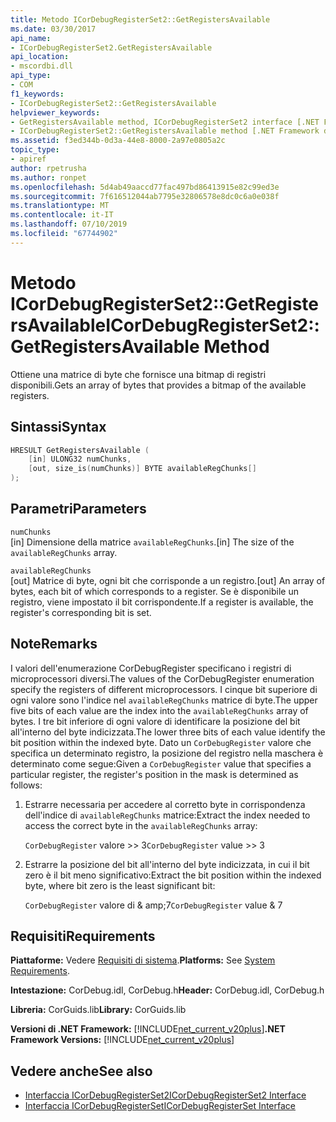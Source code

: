 ```yaml
---
title: Metodo ICorDebugRegisterSet2::GetRegistersAvailable
ms.date: 03/30/2017
api_name:
- ICorDebugRegisterSet2.GetRegistersAvailable
api_location:
- mscordbi.dll
api_type:
- COM
f1_keywords:
- ICorDebugRegisterSet2::GetRegistersAvailable
helpviewer_keywords:
- GetRegistersAvailable method, ICorDebugRegisterSet2 interface [.NET Framework debugging]
- ICorDebugRegisterSet2::GetRegistersAvailable method [.NET Framework debugging]
ms.assetid: f3ed344b-0d3a-44e8-8000-2a97e0805a2c
topic_type:
- apiref
author: rpetrusha
ms.author: ronpet
ms.openlocfilehash: 5d4ab49aaccd77fac497bd86413915e82c99ed3e
ms.sourcegitcommit: 7f616512044ab7795e32806578e8dc0c6a0e038f
ms.translationtype: MT
ms.contentlocale: it-IT
ms.lasthandoff: 07/10/2019
ms.locfileid: "67744902"
---
```

# <a name="icordebugregisterset2getregistersavailable-method"></a><span data-ttu-id="869d9-102">Metodo ICorDebugRegisterSet2::GetRegistersAvailable</span><span class="sxs-lookup"><span data-stu-id="869d9-102">ICorDebugRegisterSet2::GetRegistersAvailable Method</span></span>
<span data-ttu-id="869d9-103">Ottiene una matrice di byte che fornisce una bitmap di registri disponibili.</span><span class="sxs-lookup"><span data-stu-id="869d9-103">Gets an array of bytes that provides a bitmap of the available registers.</span></span>  
  
## <a name="syntax"></a><span data-ttu-id="869d9-104">Sintassi</span><span class="sxs-lookup"><span data-stu-id="869d9-104">Syntax</span></span>  
  
```cpp  
HRESULT GetRegistersAvailable (  
    [in] ULONG32 numChunks,  
    [out, size_is(numChunks)] BYTE availableRegChunks[]  
);  
```  
  
## <a name="parameters"></a><span data-ttu-id="869d9-105">Parametri</span><span class="sxs-lookup"><span data-stu-id="869d9-105">Parameters</span></span>  
 `numChunks`  
 <span data-ttu-id="869d9-106">[in] Dimensione della matrice `availableRegChunks`.</span><span class="sxs-lookup"><span data-stu-id="869d9-106">[in] The size of the `availableRegChunks` array.</span></span>  
  
 `availableRegChunks`  
 <span data-ttu-id="869d9-107">[out] Matrice di byte, ogni bit che corrisponde a un registro.</span><span class="sxs-lookup"><span data-stu-id="869d9-107">[out] An array of bytes, each bit of which corresponds to a register.</span></span> <span data-ttu-id="869d9-108">Se è disponibile un registro, viene impostato il bit corrispondente.</span><span class="sxs-lookup"><span data-stu-id="869d9-108">If a register is available, the register's corresponding bit is set.</span></span>  
  
## <a name="remarks"></a><span data-ttu-id="869d9-109">Note</span><span class="sxs-lookup"><span data-stu-id="869d9-109">Remarks</span></span>  
 <span data-ttu-id="869d9-110">I valori dell'enumerazione CorDebugRegister specificano i registri di microprocessori diversi.</span><span class="sxs-lookup"><span data-stu-id="869d9-110">The values of the CorDebugRegister enumeration specify the registers of different microprocessors.</span></span> <span data-ttu-id="869d9-111">I cinque bit superiore di ogni valore sono l'indice nel `availableRegChunks` matrice di byte.</span><span class="sxs-lookup"><span data-stu-id="869d9-111">The upper five bits of each value are the index into the `availableRegChunks` array of bytes.</span></span> <span data-ttu-id="869d9-112">I tre bit inferiore di ogni valore di identificare la posizione del bit all'interno del byte indicizzata.</span><span class="sxs-lookup"><span data-stu-id="869d9-112">The lower three bits of each value identify the bit position within the indexed byte.</span></span> <span data-ttu-id="869d9-113">Dato un `CorDebugRegister` valore che specifica un determinato registro, la posizione del registro nella maschera è determinato come segue:</span><span class="sxs-lookup"><span data-stu-id="869d9-113">Given a `CorDebugRegister` value that specifies a particular register, the register's position in the mask is determined as follows:</span></span>  
  
1. <span data-ttu-id="869d9-114">Estrarre necessaria per accedere al corretto byte in corrispondenza dell'indice di `availableRegChunks` matrice:</span><span class="sxs-lookup"><span data-stu-id="869d9-114">Extract the index needed to access the correct byte in the `availableRegChunks` array:</span></span>  
  
     <span data-ttu-id="869d9-115">`CorDebugRegister` valore >> 3</span><span class="sxs-lookup"><span data-stu-id="869d9-115">`CorDebugRegister` value >> 3</span></span>  
  
2. <span data-ttu-id="869d9-116">Estrarre la posizione del bit all'interno del byte indicizzata, in cui il bit zero è il bit meno significativo:</span><span class="sxs-lookup"><span data-stu-id="869d9-116">Extract the bit position within the indexed byte, where bit zero is the least significant bit:</span></span>  
  
     <span data-ttu-id="869d9-117">`CorDebugRegister` valore di & amp;7</span><span class="sxs-lookup"><span data-stu-id="869d9-117">`CorDebugRegister` value & 7</span></span>  
  
## <a name="requirements"></a><span data-ttu-id="869d9-118">Requisiti</span><span class="sxs-lookup"><span data-stu-id="869d9-118">Requirements</span></span>  
 <span data-ttu-id="869d9-119">**Piattaforme:** Vedere [Requisiti di sistema](../../../../docs/framework/get-started/system-requirements.md).</span><span class="sxs-lookup"><span data-stu-id="869d9-119">**Platforms:** See [System Requirements](../../../../docs/framework/get-started/system-requirements.md).</span></span>  
  
 <span data-ttu-id="869d9-120">**Intestazione:** CorDebug.idl, CorDebug.h</span><span class="sxs-lookup"><span data-stu-id="869d9-120">**Header:** CorDebug.idl, CorDebug.h</span></span>  
  
 <span data-ttu-id="869d9-121">**Libreria:** CorGuids.lib</span><span class="sxs-lookup"><span data-stu-id="869d9-121">**Library:** CorGuids.lib</span></span>  
  
 <span data-ttu-id="869d9-122">**Versioni di .NET Framework:** [!INCLUDE[net_current_v20plus](../../../../includes/net-current-v20plus-md.md)]</span><span class="sxs-lookup"><span data-stu-id="869d9-122">**.NET Framework Versions:** [!INCLUDE[net_current_v20plus](../../../../includes/net-current-v20plus-md.md)]</span></span>  
  
## <a name="see-also"></a><span data-ttu-id="869d9-123">Vedere anche</span><span class="sxs-lookup"><span data-stu-id="869d9-123">See also</span></span>

- [<span data-ttu-id="869d9-124">Interfaccia ICorDebugRegisterSet2</span><span class="sxs-lookup"><span data-stu-id="869d9-124">ICorDebugRegisterSet2 Interface</span></span>](../../../../docs/framework/unmanaged-api/debugging/icordebugregisterset2-interface.md)
- [<span data-ttu-id="869d9-125">Interfaccia ICorDebugRegisterSet</span><span class="sxs-lookup"><span data-stu-id="869d9-125">ICorDebugRegisterSet Interface</span></span>](../../../../docs/framework/unmanaged-api/debugging/icordebugregisterset-interface.md)
